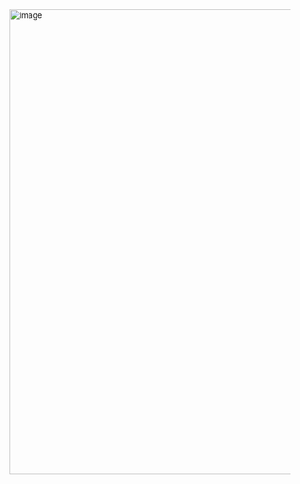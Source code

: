 <img width="1017" height="832" alt="Image" src="https://github.com/user-attachments/assets/c5f22ce7-b5df-4371-bf8d-fca91a55d7ab" />